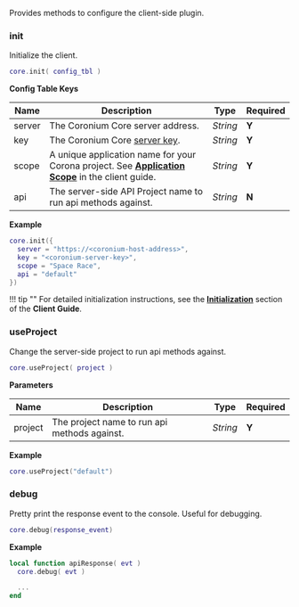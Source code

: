 Provides methods to configure the client-side plugin.

### init

Initialize the client.

```lua
core.init( config_tbl )
```

__Config Table Keys__

|Name|Description|Type|Required|
|----|-----------|----|--------|
|server|The Coronium Core server address.|_String_|__Y__|
|key|The Coronium Core [server key](/server-guide/#server-key).|_String_|__Y__|
|scope|A unique application name for your Corona project. See __[Application Scope](/client-guide/#application-scope)__ in the client guide.|_String_|__Y__|
|api|The server-side API Project name to run api methods against.|_String_|__N__|

__Example__

```lua
core.init({
  server = "https://<coronium-host-address>",
  key = "<coronium-server-key>",
  scope = "Space Race",
  api = "default"
})
```

!!! tip ""
    For detailed initialization instructions, see the __[Initialization](/client-guide/#initialization)__ section of the __Client Guide__.

### useProject

Change the server-side project to run api methods against.

```lua
core.useProject( project )
```

__Parameters__

|Name|Description|Type|Required|
|----|-----------|----|--------|
|project|The project name to run api methods against.|_String_|__Y__|

__Example__

```lua
core.useProject("default")
```

### debug

Pretty print the response event to the console. Useful for debugging.

```lua
core.debug(response_event)
```

__Example__

```lua
local function apiResponse( evt )
  core.debug( evt )

  ...
end
```
